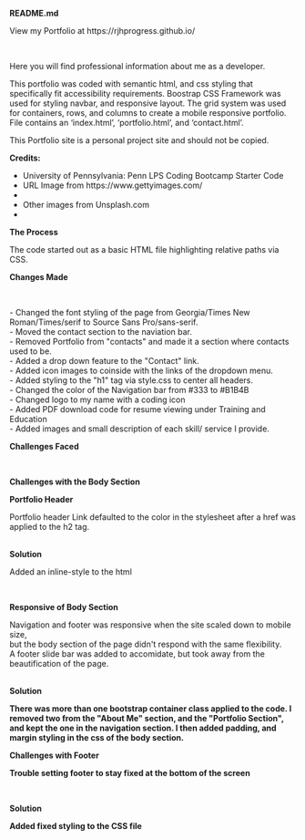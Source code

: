 <p><strong>README.md</strong></p>


<p>View my Portfolio at https://rjhprogress.github.io/ </p><br>

<p>Here you will find professional information about me as a developer.</p></p>

<p>This portfolio was coded with semantic html, and css styling that specifically fit accessibility requirements.
Boostrap CSS Framework was used for styling navbar, and responsive layout. The grid system was used for containers, rows, and columns to create a mobile responsive portfolio. File contains an ‘index.html’, ‘portfolio.html’, and ‘contact.html’.</p>
<p>This Portfolio site is a personal project site and should not be copied.</p>
 
<p><strong>Credits:</strong><br>
<ul>
<li>University of Pennsylvania: Penn LPS Coding Bootcamp Starter Code</li>
<li>URL Image from https://www.gettyimages.com/<li>
<li>Other images from Unsplash.com<li>
</ul>
 

<p><strong>The Process</strong></p>
<p>The code started out as a basic HTML file highlighting relative paths via CSS.

<p><strong>Changes Made</strong></p>
<br>
<p>
- Changed the font styling of the page from Georgia/Times New Roman/Times/serif to Source Sans Pro/sans-serif.<br>
- Moved the contact section to the naviation bar.<br>
- Removed Portfolio from "contacts" and made it a section where contacts used to be. <br>
- Added a drop down feature to the "Contact" link.<br>
- Added icon images to coinside with the links of the dropdown menu. <br>
- Added styling to the "h1" tag via style.css to center all headers. <br>
- Changed the color of the Navigation bar from #333 to #B1B4B<br>
- Changed logo to my name with a coding icon <br>
- Added PDF download code for resume viewing under Training and Education<br>
- Added images and small description of each skill/ service I provide. <br>
</p>
<p><strong>Challenges Faced</strong></p>
<br>


<p><strong>Challenges with the Body Section</strong></p>
<p><strong>Portfolio Header</strong></p> 
<p>Portfolio header Link defaulted to the color in the stylesheet after a href was applied to the h2 tag.</p><br>
<strong>Solution</strong> 
<p>Added an inline-style to the html</p>
<br>

<p><strong>Responsive of Body Section</strong></p>
<p>Navigation and footer was responsive when the site scaled down to mobile size,<br>
but the body section of the page didn't respond with the same flexibility.<br>
A footer slide bar was added to accomidate, but took away from the beautification of the page.</p><br>
<strong>Solution<strong>
<p>There was more than one bootstrap container class applied to the code. I removed two
from the "About Me" section, and the "Portfolio Section", and kept the one
in the navigation section. I then added padding, and margin styling in the css
of the body section.</p>  

<p><strong>Challenges with Footer</strong></p>
<p>Trouble setting footer to stay fixed at the bottom of the screen<p><br>
<p><strong>Solution</strong></p>
<p>Added fixed styling to the CSS file</p> 
